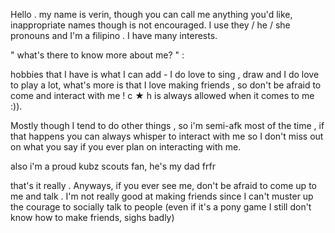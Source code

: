 
Hello . my name is verin, though you can call me anything you'd like, inappropriate names though is not encouraged. I use they / he / she pronouns and I'm a filipino . I have many interests.

" what's there to know more about me? " :

hobbies that I have is what I can add - I do love to sing , draw and I do love to play a lot, what's more is that I love making friends , so don't be afraid to come and interact with me ! c ★ h is always allowed when it comes to me :)).

Mostly though I tend to do other things , so i'm semi-afk most of the time , if that happens you can always whisper to interact with me so I don't miss out on what you say if you ever plan on interacting with me.

also i'm a proud kubz scouts fan, he's my dad frfr

that's it really . Anyways, if you ever see me, don't be afraid to come up to me and talk . I'm not really good at making friends since I can't muster up the courage to socially talk to people (even if it's a pony game I still don't know how to make friends, sighs badly)
